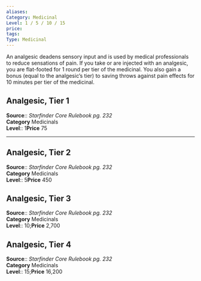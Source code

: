 ```yaml
---
aliases: 
Category: Medicinal
Level: 1 / 5 / 10 / 15
price:  
tags: 
Type: Medicinal
---
```

An analgesic deadens sensory input and is used by medical professionals to reduce sensations of pain. If you take or are injected with an analgesic, you are flat-footed for 1 round per tier of the medicinal. You also gain a bonus (equal to the analgesic’s tier) to saving throws against pain effects for 10 minutes per tier of the medicinal.  

## Analgesic, Tier 1

**Source**:: _Starfinder Core Rulebook pg. 232_  
**Category** Medicinals  
**Level**:: 1**Price** 75

---

## Analgesic, Tier 2

**Source**:: _Starfinder Core Rulebook pg. 232_  
**Category** Medicinals  
**Level**:: 5**Price** 450

## Analgesic, Tier 3

**Source**:: _Starfinder Core Rulebook pg. 232_  
**Category** Medicinals  
**Level**:: 10;**Price** 2,700

## Analgesic, Tier 4

**Source**:: _Starfinder Core Rulebook pg. 232_  
**Category** Medicinals  
**Level**:: 15;**Price** 16,200

